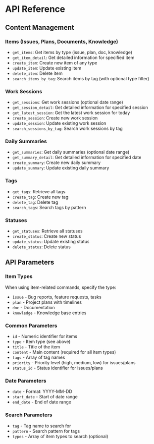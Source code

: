 # API Reference

## Content Management

### Items (Issues, Plans, Documents, Knowledge)
- `get_items`: Get items by type (issue, plan, doc, knowledge)
- `get_item_detail`: Get detailed information for specified item
- `create_item`: Create new item of any type
- `update_item`: Update existing item
- `delete_item`: Delete item
- `search_items_by_tag`: Search items by tag (with optional type filter)

### Work Sessions
- `get_sessions`: Get work sessions (optional date range)
- `get_session_detail`: Get detailed information for specified session
- `get_latest_session`: Get the latest work session for today
- `create_session`: Create new work session
- `update_session`: Update existing work session
- `search_sessions_by_tag`: Search work sessions by tag

### Daily Summaries
- `get_summaries`: Get daily summaries (optional date range)
- `get_summary_detail`: Get detailed information for specified date
- `create_summary`: Create new daily summary
- `update_summary`: Update existing daily summary

### Tags
- `get_tags`: Retrieve all tags
- `create_tag`: Create new tag
- `delete_tag`: Delete tag
- `search_tags`: Search tags by pattern

### Statuses
- `get_statuses`: Retrieve all statuses
- `create_status`: Create new status
- `update_status`: Update existing status
- `delete_status`: Delete status

## API Parameters

### Item Types
When using item-related commands, specify the type:
- `issue` - Bug reports, feature requests, tasks
- `plan` - Project plans with timelines
- `doc` - Documentation
- `knowledge` - Knowledge base entries

### Common Parameters
- `id` - Numeric identifier for items
- `type` - Item type (see above)
- `title` - Title of the item
- `content` - Main content (required for all item types)
- `tags` - Array of tag names
- `priority` - Priority level (high, medium, low) for issues/plans
- `status_id` - Status identifier for issues/plans

### Date Parameters
- `date` - Format: YYYY-MM-DD
- `start_date` - Start of date range
- `end_date` - End of date range

### Search Parameters
- `tag` - Tag name to search for
- `pattern` - Search pattern for tags
- `types` - Array of item types to search (optional)